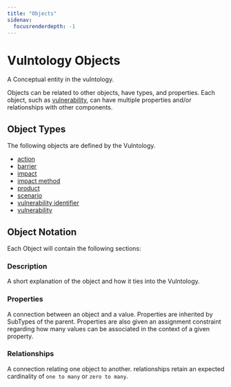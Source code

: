 ```yaml
---
title: "Objects"
sidenav:
  focusrenderdepth: -1
---
```

# Vulntology Objects

A Conceptual entity in the vulntology.

Objects can be related to other objects, have types, and properties.  Each object, such as [vulnerability](vulnerability), can have multiple properties and/or relationships with other components.

## Object Types

The following objects are defined by the Vulntology.

- [action](action)
- [barrier](barrier)
- [impact](impact)
- [impact method](impact-method)
- [product](product)
- [scenario](scenario)
- [vulnerability identifier](vulnerability-identifier)
- [vulnerability](vulnerability)

## Object Notation

Each Object will contain the following sections:

### Description

A short explanation of the object and how it ties into the Vulntology.

### Properties

A connection between an object and a value. Properties are inherited by SubTypes of the parent.  Properties are also given an assignment constraint regarding how many values can be associated in the context of a given property.

### Relationships

A connection relating one object to another. relationships retain an expected cardinality of `one to many` or `zero to many`.
